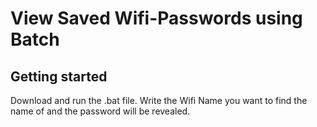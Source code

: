 # View Saved Wifi-Passwords using Batch

## Getting started
Download and run the .bat file. Write the Wifi Name you want to find the name of and the password will be revealed.


